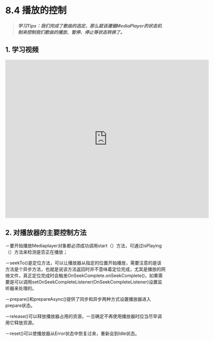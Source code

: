 # 8.4 播放的控制

>##### 学习Tips：我们完成了歌曲的选定，那么就该遵循MediaPlayer的状态机制来控制我们歌曲的播放、暂停、停止等状态转换了。

## 1. 学习视频

<iframe frameborder="0" width="640" height="498" src="https://v.qq.com/iframe/player.html?vid=j0199478277&tiny=0&auto=0" allowfullscreen></iframe>

## 2. 对播放器的主要控制方法

－要开始播放Mediaplayer对象都必须成功调用start（）方法，可通过isPlaying（）方法来检测是否正在播放；

－seekTo()是定位方法，可以让播放器从指定的位置开始播放，需要注意的是该方法是个异步方法，也就是说该方法返回时并不意味着定位完成，尤其是播放的网络文件，真正定位完成时会触发OnSeekComplete.onSeekComplete()，如果需要是可以调用setOnSeekCompleteListener(OnSeekCompleteListener)设置监听器来处理的。

－prepare()和prepareAsync()提供了同步和异步两种方式设置播放器进入prepare状态。

－release()可以释放播放器占用的资源，一旦确定不再使用播放器时应当尽早调用它释放资源。

－reset()可以使播放器从Error状态中恢复过来，重新会到Idle状态。